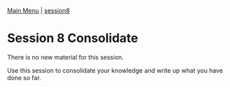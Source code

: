 [Main Menu](../../sessions/README.md) | [session8](../session8/) 

# Session 8 Consolidate

There is no new material for this session. 

Use this session to consolidate your knowledge and write up what you have done so far.